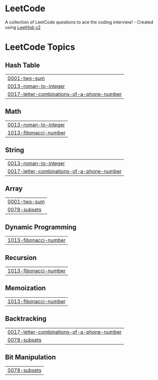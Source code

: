 # LeetCode
A collection of LeetCode questions to ace the coding interview! - Created using [LeetHub v2](https://github.com/arunbhardwaj/LeetHub-2.0)

<!---LeetCode Topics Start-->
# LeetCode Topics
## Hash Table
|  |
| ------- |
| [0001-two-sum](https://github.com/HarshKumar-coders/LeetCode/tree/master/0001-two-sum) |
| [0013-roman-to-integer](https://github.com/HarshKumar-coders/LeetCode/tree/master/0013-roman-to-integer) |
| [0017-letter-combinations-of-a-phone-number](https://github.com/HarshKumar-coders/LeetCode/tree/master/0017-letter-combinations-of-a-phone-number) |
## Math
|  |
| ------- |
| [0013-roman-to-integer](https://github.com/HarshKumar-coders/LeetCode/tree/master/0013-roman-to-integer) |
| [1013-fibonacci-number](https://github.com/HarshKumar-coders/LeetCode/tree/master/1013-fibonacci-number) |
## String
|  |
| ------- |
| [0013-roman-to-integer](https://github.com/HarshKumar-coders/LeetCode/tree/master/0013-roman-to-integer) |
| [0017-letter-combinations-of-a-phone-number](https://github.com/HarshKumar-coders/LeetCode/tree/master/0017-letter-combinations-of-a-phone-number) |
## Array
|  |
| ------- |
| [0001-two-sum](https://github.com/HarshKumar-coders/LeetCode/tree/master/0001-two-sum) |
| [0078-subsets](https://github.com/HarshKumar-coders/LeetCode/tree/master/0078-subsets) |
## Dynamic Programming
|  |
| ------- |
| [1013-fibonacci-number](https://github.com/HarshKumar-coders/LeetCode/tree/master/1013-fibonacci-number) |
## Recursion
|  |
| ------- |
| [1013-fibonacci-number](https://github.com/HarshKumar-coders/LeetCode/tree/master/1013-fibonacci-number) |
## Memoization
|  |
| ------- |
| [1013-fibonacci-number](https://github.com/HarshKumar-coders/LeetCode/tree/master/1013-fibonacci-number) |
## Backtracking
|  |
| ------- |
| [0017-letter-combinations-of-a-phone-number](https://github.com/HarshKumar-coders/LeetCode/tree/master/0017-letter-combinations-of-a-phone-number) |
| [0078-subsets](https://github.com/HarshKumar-coders/LeetCode/tree/master/0078-subsets) |
## Bit Manipulation
|  |
| ------- |
| [0078-subsets](https://github.com/HarshKumar-coders/LeetCode/tree/master/0078-subsets) |
<!---LeetCode Topics End-->